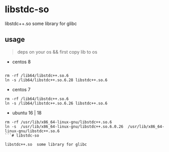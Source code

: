 # libstdc-so

libstdc++.so  some library for glibc


## usage

> deps on your os  && first copy lib to os

* centos 8

```code

rm -rf /lib64/libstdc++.so.6
ln -s /lib64/libstdc++.so.6.28 libstdc++.so.6
```

* centos 7

```code
rm -rf /lib64/libstdc++.so.6
ln -s /lib64/libstdc++.so.6.26 libstdc++.so.6
```

* ubuntu 16 | 18 

```code
rm -rf /usr/lib/x86_64-linux-gnu/libstdc++.so.6
ln -s  /usr/lib/x86_64-linux-gnu/libstdc++.so.6.0.26  /usr/lib/x86_64-linux-gnu/libstdc++.so.6
```# libstdc-so

libstdc++.so  some library for glibc

